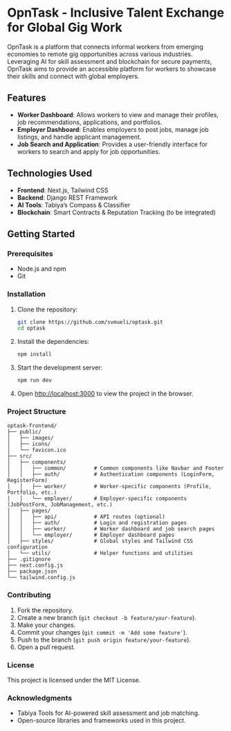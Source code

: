 

# OpnTask - Inclusive Talent Exchange for Global Gig Work

OpnTask is a platform that connects informal workers from emerging economies to remote gig opportunities across various industries. Leveraging AI for skill assessment and blockchain for secure payments, OpnTask aims to provide an accessible platform for workers to showcase their skills and connect with global employers.

## Features
- **Worker Dashboard**: Allows workers to view and manage their profiles, job recommendations, applications, and portfolios.
- **Employer Dashboard**: Enables employers to post jobs, manage job listings, and handle applicant management.
- **Job Search and Application**: Provides a user-friendly interface for workers to search and apply for job opportunities.

## Technologies Used
- **Frontend**: Next.js, Tailwind CSS
- **Backend**: Django REST Framework
- **AI Tools**: Tabiya’s Compass & Classifier 
- **Blockchain**: Smart Contracts & Reputation Tracking (to be integrated)

## Getting Started

### Prerequisites
- Node.js and npm
- Git

### Installation

1. Clone the repository:
   ```bash
   git clone https://github.com/svmueli/optask.git
   cd optask
   ```

2. Install the dependencies:
   ```bash
   npm install
   ```

3. Start the development server:
   ```bash
   npm run dev
   ```

4. Open [http://localhost:3000](http://localhost:3000) to view the project in the browser.

### Project Structure
```
optask-frontend/
├── public/
│   ├── images/
│   ├── icons/
│   └── favicon.ico
├── src/
│   ├── components/
│   │   ├── common/         # Common components like Navbar and Footer
│   │   ├── auth/           # Authentication components (LoginForm, RegisterForm)
│   │   ├── worker/         # Worker-specific components (Profile, Portfolio, etc.)
│   │   └── employer/       # Employer-specific components (JobPostForm, JobManagement, etc.)
│   ├── pages/
│   │   ├── api/            # API routes (optional)
│   │   ├── auth/           # Login and registration pages
│   │   ├── worker/         # Worker dashboard and job search pages
│   │   └── employer/       # Employer dashboard pages
│   ├── styles/             # Global styles and Tailwind CSS configuration
│   └── utils/              # Helper functions and utilities
├── .gitignore
├── next.config.js
├── package.json
└── tailwind.config.js
```

### Contributing
1. Fork the repository.
2. Create a new branch (`git checkout -b feature/your-feature`).
3. Make your changes.
4. Commit your changes (`git commit -m 'Add some feature'`).
5. Push to the branch (`git push origin feature/your-feature`).
6. Open a pull request.

### License
This project is licensed under the MIT License.

### Acknowledgments
- Tabiya Tools for AI-powered skill assessment and job matching.
- Open-source libraries and frameworks used in this project.



